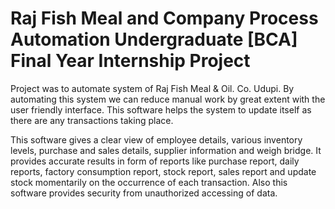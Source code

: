 # Raj Fish Meal and Company Process Automation Undergraduate [BCA] Final Year Internship Project
Project was to automate system of Raj Fish Meal & Oil. Co. Udupi. By automating this system we can reduce manual work by great extent with the user friendly interface. This software helps the system to update itself as there are any transactions taking place.

This software gives a clear view of employee details, various inventory levels, purchase and sales details, supplier information and weigh bridge. It provides accurate results in form of reports like purchase report, daily reports, factory consumption report, stock report, sales report and update stock momentarily on the occurrence of each transaction. Also this software provides security from unauthorized accessing of data.
